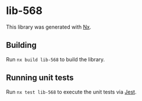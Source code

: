 # lib-568

This library was generated with [Nx](https://nx.dev).

## Building

Run `nx build lib-568` to build the library.

## Running unit tests

Run `nx test lib-568` to execute the unit tests via [Jest](https://jestjs.io).
